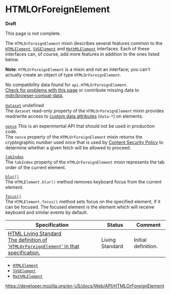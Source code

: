 # HTMLOrForeignElement

**Draft**

This page is not complete.

The `HTMLOrForeignElement` mixin describes several features common to the [`HTMLElement`](htmlelement), [`SVGElement`](svgelement) and [`MathMLElement`](mathmlelement) interfaces. Each of these interfaces can, of course, add more features in addition to the ones listed below.

**Note**: `HTMLOrForeignElement` is a mixin and not an interface; you can't actually create an object of type `HTMLOrForeignElement`.

No compatibility data found for `api.HTMLOrForeignElement`.  
[Check for problems with this page](#on-github) or contribute missing data to [mdn/browser-compat-data](https://github.com/mdn/browser-compat-data).

[`dataset`](htmlorforeignelement/dataset) undefined  
The `dataset` read-only property of the `HTMLOrForeignElement` mixin provides read/write access to [custom data attributes](https://developer.mozilla.org/en-US/docs/Web/HTML/Global_attributes/data-*) (`data-*`) on elements.

[`nonce`](htmlorforeignelement/nonce) <span class="icon experimental" viewbox="0 0 100 100" xmlns="http://www.w3.org/2000/svg" role="img"> This is an experimental API that should not be used in production code. </span>  
The `nonce` property of the `HTMLOrForeignElement` mixin returns the cryptographic number used once that is used by [Content Security Policy](https://developer.mozilla.org/en-US/docs/Web/HTTP/CSP) to determine whether a given fetch will be allowed to proceed.

[`tabIndex`](htmlorforeignelement/tabindex)  
The `tabIndex` property of the `HTMLOrForeignElement` mixin represents the tab order of the current element.

[`blur()`](htmlorforeignelement/blur)  
The `HTMLElement.blur()` method removes keyboard focus from the current element.

[`focus()`](htmlorforeignelement/focus)  
The `HTMLElement.focus()` method sets focus on the specified element, if it can be focused. The focused element is the element which will receive keyboard and similar events by default.

<table><thead><tr class="header"><th>Specification</th><th>Status</th><th>Comment</th></tr></thead><tbody><tr class="odd"><td><a href="https://html.spec.whatwg.org/multipage/dom.html#htmlorsvgelement">HTML Living Standard<br />
<span class="small">The definition of '<code>HTMLOrForeignElement</code>' in that specification.</span></a></td><td><span class="spec-living">Living Standard</span></td><td>Initial definition.</td></tr></tbody></table>

- [`HTMLElement`](htmlelement)
- [`SVGElement`](svgelement)
- [`MathMLElement`](mathmlelement)

<a href="https://developer.mozilla.org/en-US/docs/Web/API/HTMLOrForeignElement" class="_attribution-link">https://developer.mozilla.org/en-US/docs/Web/API/HTMLOrForeignElement</a>
